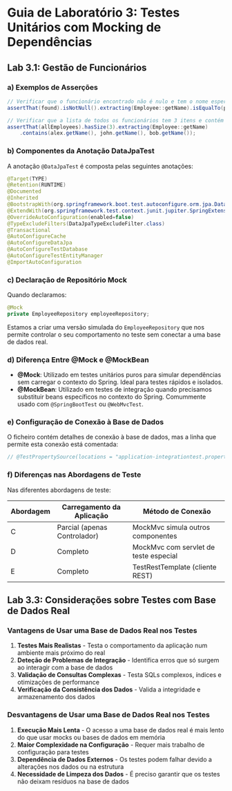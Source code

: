 # Guia de Laboratório 3: Testes Unitários com Mocking de Dependências

## Lab 3.1: Gestão de Funcionários

### a) Exemplos de Asserções
```java
// Verificar que o funcionário encontrado não é nulo e tem o nome esperado
assertThat(found).isNotNull().extracting(Employee::getName).isEqualTo(persistedAlex.getName());

// Verificar que a lista de todos os funcionários tem 3 itens e contém os nomes esperados
assertThat(allEmployees).hasSize(3).extracting(Employee::getName)
    .contains(alex.getName(), john.getName(), bob.getName());
```

### b) Componentes da Anotação DataJpaTest
A anotação `@DataJpaTest` é composta pelas seguintes anotações:
```java
@Target(TYPE)
@Retention(RUNTIME)
@Documented
@Inherited
@BootstrapWith(org.springframework.boot.test.autoconfigure.orm.jpa.DataJpaTestContextBootstrapper.class)
@ExtendWith(org.springframework.test.context.junit.jupiter.SpringExtension.class)
@OverrideAutoConfiguration(enabled=false)
@TypeExcludeFilters(DataJpaTypeExcludeFilter.class)
@Transactional
@AutoConfigureCache
@AutoConfigureDataJpa
@AutoConfigureTestDatabase
@AutoConfigureTestEntityManager
@ImportAutoConfiguration
```

### c) Declaração de Repositório Mock
Quando declaramos:
```java
@Mock
private EmployeeRepository employeeRepository;
```
Estamos a criar uma versão simulada do `EmployeeRepository` que nos permite controlar o seu comportamento no teste sem conectar a uma base de dados real.

### d) Diferença Entre @Mock e @MockBean
- **@Mock**: Utilizado em testes unitários puros para simular dependências sem carregar o contexto do Spring. Ideal para testes rápidos e isolados.
- **@MockBean**: Utilizado em testes de integração quando precisamos substituir beans específicos no contexto do Spring. Comummente usado com `@SpringBootTest` ou `@WebMvcTest`.

### e) Configuração de Conexão à Base de Dados
O ficheiro contém detalhes de conexão à base de dados, mas a linha que permite esta conexão está comentada:
```java
// @TestPropertySource(locations = "application-integrationtest.properties")
```

### f) Diferenças nas Abordagens de Teste
Nas diferentes abordagens de teste:

| Abordagem | Carregamento da Aplicação | Método de Conexão |
|-----------|---------------------------|-------------------|
| C | Parcial (apenas Controlador) | MockMvc simula outros componentes |
| D | Completo | MockMvc com servlet de teste especial |
| E | Completo | TestRestTemplate (cliente REST) |

## Lab 3.3: Considerações sobre Testes com Base de Dados Real

### Vantagens de Usar uma Base de Dados Real nos Testes
1. **Testes Mais Realistas** - Testa o comportamento da aplicação num ambiente mais próximo do real
2. **Deteção de Problemas de Integração** - Identifica erros que só surgem ao interagir com a base de dados
3. **Validação de Consultas Complexas** - Testa SQLs complexos, índices e otimizações de performance
4. **Verificação da Consistência dos Dados** - Valida a integridade e armazenamento dos dados

### Desvantagens de Usar uma Base de Dados Real nos Testes
1. **Execução Mais Lenta** - O acesso a uma base de dados real é mais lento do que usar mocks ou bases de dados em memória
2. **Maior Complexidade na Configuração** - Requer mais trabalho de configuração para testes
3. **Dependência de Dados Externos** - Os testes podem falhar devido a alterações nos dados ou na estrutura
4. **Necessidade de Limpeza dos Dados** - É preciso garantir que os testes não deixam resíduos na base de dados